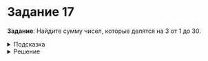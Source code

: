 # Задание 17
**Задание**: Найдите сумму чисел, которые делятся на 3 от 1 до 30.
<details>
<summary>Подсказка</summary>
Используйте проверку на кратность в цикле.
</details>
<details>
<summary>Решение</summary>

```python
total = 0
for i in range(1, 31):
    if i % 3 == 0:
        total += i
print(total)  # Ответ: 165

```

</details>